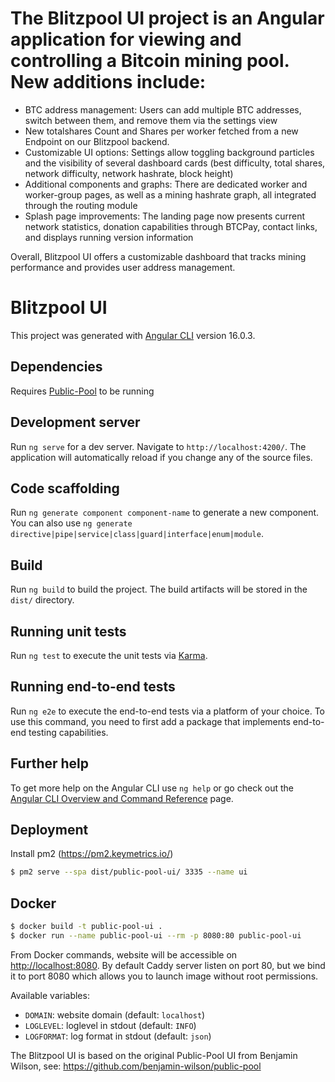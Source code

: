 # The Blitzpool UI project is an Angular application for viewing and controlling a Bitcoin mining pool. New additions include:

- BTC address management: Users can add multiple BTC addresses, switch between them, and remove them via the settings view
- New totalshares Count and Shares per worker fetched from a new Endpoint on our Blitzpool backend.
- Customizable UI options: Settings allow toggling background particles and the visibility of several dashboard cards (best difficulty, total shares, network difficulty, network hashrate, block height)
- Additional components and graphs: There are dedicated worker and worker-group pages, as well as a mining hashrate graph, all integrated through the routing module
- Splash page improvements: The landing page now presents current network statistics, donation capabilities through BTCPay, contact links, and displays running version information

Overall, Blitzpool UI offers a customizable dashboard that tracks mining performance and provides user address management.

# Blitzpool UI

This project was generated with [Angular CLI](https://github.com/angular/angular-cli) version 16.0.3.

## Dependencies

Requires [Public-Pool](https://github.com/benjamin-wilson/public-pool) to be running

## Development server

Run `ng serve` for a dev server. Navigate to `http://localhost:4200/`. The application will automatically reload if you change any of the source files.

## Code scaffolding

Run `ng generate component component-name` to generate a new component. You can also use `ng generate directive|pipe|service|class|guard|interface|enum|module`.

## Build

Run `ng build` to build the project. The build artifacts will be stored in the `dist/` directory.

## Running unit tests

Run `ng test` to execute the unit tests via [Karma](https://karma-runner.github.io).

## Running end-to-end tests

Run `ng e2e` to execute the end-to-end tests via a platform of your choice. To use this command, you need to first add a package that implements end-to-end testing capabilities.

## Further help

To get more help on the Angular CLI use `ng help` or go check out the [Angular CLI Overview and Command Reference](https://angular.io/cli) page.

## Deployment

Install pm2 (https://pm2.keymetrics.io/)

```bash
$ pm2 serve --spa dist/public-pool-ui/ 3335 --name ui
```

## Docker

```bash
$ docker build -t public-pool-ui .
$ docker run --name public-pool-ui --rm -p 8080:80 public-pool-ui
```

From Docker commands, website will be accessible on [http://localhost:8080](http://localhost:8080). By default Caddy server listen on port 80, but we bind it to port 8080 which allows you to launch image without root permissions.

Available variables:
* `DOMAIN`: website domain (default: `localhost`)
* `LOGLEVEL`: loglevel in stdout (default: `INFO`)
* `LOGFORMAT`: log format in stdout (default: `json`)

The Blitzpool UI is based on the original Public-Pool UI from Benjamin Wilson, see:
https://github.com/benjamin-wilson/public-pool
